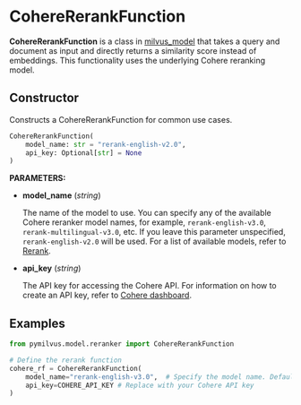 # CohereRerankFunction

**CohereRerankFunction** is a class in [milvus_model](https://github.com/milvus-io/milvus-model) that takes a query and document as input and directly returns a similarity score instead of embeddings. This functionality uses the underlying Cohere reranking model.

## Constructor

Constructs a CohereRerankFunction for common use cases.

```python
CohereRerankFunction(
    model_name: str = "rerank-english-v2.0",
    api_key: Optional[str] = None
)
```

**PARAMETERS:**

- **model_name** (*string*)

    The name of the model to use. You can specify any of the available Cohere reranker model names, for example, `rerank-english-v3.0`, `rerank-multilingual-v3.0`, etc. If you leave this parameter unspecified, `rerank-english-v2.0` will be used. For a list of available models, refer to [Rerank](https://docs.cohere.com/docs/rerank-2).

- **api_key** (*string*)

    The API key for accessing the Cohere API. For information on how to create an API key, refer to [Cohere dashboard](https://dashboard.cohere.com/api-keys).

## Examples

```python
from pymilvus.model.reranker import CohereRerankFunction

# Define the rerank function
cohere_rf = CohereRerankFunction(
    model_name="rerank-english-v3.0",  # Specify the model name. Defaults to `rerank-english-v2.0`.
    api_key=COHERE_API_KEY # Replace with your Cohere API key
)
```
